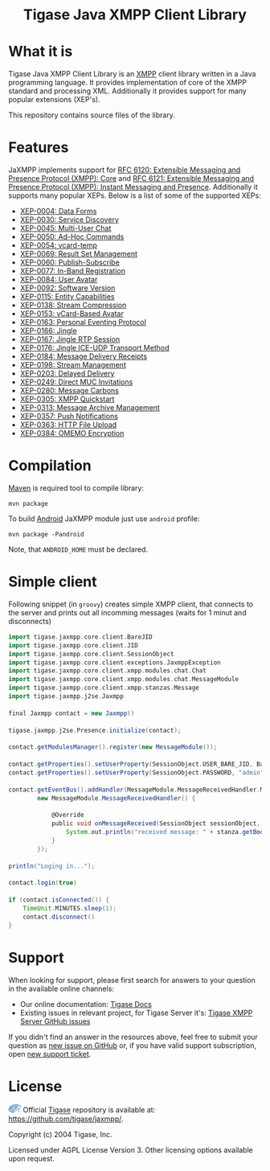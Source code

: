 <h1 align="center">
  Tigase Java XMPP Client Library
</h1>

# What it is

Tigase Java XMPP Client Library is an [XMPP](https://xmpp.org) client library written in a Java programming language. 
It provides implementation of core of the XMPP standard and processing XML. Additionally it provides support for many popular extensions (XEP's). 

This repository contains source files of the library.

# Features
JaXMPP implements support for [RFC 6120: Extensible Messaging and Presence Protocol (XMPP): Core](https://xmpp.org/rfcs/rfc6120.html) and [RFC 6121: Extensible Messaging and Presence Protocol (XMPP): Instant Messaging and Presence](https://xmpp.org/rfcs/rfc6121.html).
Additionally it supports many popular XEPs. Below is a list of some of the supported XEPs:

* [XEP-0004: Data Forms](https://xmpp.org/extensions/xep-0004.html)
* [XEP-0030: Service Discovery](https://xmpp.org/extensions/xep-0030.html)
* [XEP-0045: Multi-User Chat](https://xmpp.org/extensions/xep-0045.html)
* [XEP-0050: Ad-Hoc Commands](https://xmpp.org/extensions/xep-0050.html)
* [XEP-0054: vcard-temp](https://xmpp.org/extensions/xep-0054.html)
* [XEP-0069: Result Set Management](https://xmpp.org/extensions/xep-0059.html)
* [XEP-0060: Publish-Subscribe](https://xmpp.org/extensions/xep-0060.html)
* [XEP-0077: In-Band Registration](https://xmpp.org/extensions/xep-0077.html)
* [XEP-0084: User Avatar](https://xmpp.org/extensions/xep-0084.html)
* [XEP-0092: Software Version](https://xmpp.org/extensions/xep-0092.html)
* [XEP-0115: Entity Capabilities](https://xmpp.org/extensions/xep-0115.html)
* [XEP-0138: Stream Compression](https://xmpp.org/extensions/xep-0138.html)
* [XEP-0153: vCard-Based Avatar](https://xmpp.org/extensions/xep-0153.html)
* [XEP-0163: Personal Eventing Protocol](https://xmpp.org/extensions/xep-0163.html)
* [XEP-0166: Jingle](https://xmpp.org/extensions/xep-0166.html)
* [XEP-0167: Jingle RTP Session](https://xmpp.org/extensions/xep-0167.html)
* [XEP-0176: Jingle ICE-UDP Transport Method](https://xmpp.org/extensions/xep-0176.html)
* [XEP-0184: Message Delivery Receipts](https://xmpp.org/extensions/xep-0184.html)
* [XEP-0198: Stream Management](https://xmpp.org/extensions/xep-0198.html)
* [XEP-0203: Delayed Delivery](https://xmpp.org/extensions/xep-0203.html)
* [XEP-0249: Direct MUC Invitations](https://xmpp.org/extensions/xep-0249.html)
* [XEP-0280: Message Carbons](https://xmpp.org/extensions/xep-0280.html)
* [XEP-0305: XMPP Quickstart](https://xmpp.org/extensions/xep-0305.html)
* [XEP-0313: Message Archive Management](https://xmpp.org/extensions/xep-0313.html)
* [XEP-0357: Push Notifications](https://xmpp.org/extensions/xep-0357.html)
* [XEP-0363: HTTP File Upload](https://xmpp.org/extensions/xep-0363.html)
* [XEP-0384: OMEMO Encryption](https://xmpp.org/extensions/xep-0384.html)

# Compilation 

[Maven](https://maven.apache.org/) is required tool to compile library:

    mvn package

To build [Android](https://developer.android.com/) JaXMPP module just use `android` profile:

    mvn package -Pandroid 

Note, that `ANDROID_HOME` must be declared.

# Simple client

Following snippet (in `groovy`) creates simple XMPP client, that connects to the server and prints out all incomming messages (waits for 1 minut and disconnects)

```groovy
import tigase.jaxmpp.core.client.BareJID
import tigase.jaxmpp.core.client.JID
import tigase.jaxmpp.core.client.SessionObject
import tigase.jaxmpp.core.client.exceptions.JaxmppException
import tigase.jaxmpp.core.client.xmpp.modules.chat.Chat
import tigase.jaxmpp.core.client.xmpp.modules.chat.MessageModule
import tigase.jaxmpp.core.client.xmpp.stanzas.Message
import tigase.jaxmpp.j2se.Jaxmpp

final Jaxmpp contact = new Jaxmpp()

tigase.jaxmpp.j2se.Presence.initialize(contact);

contact.getModulesManager().register(new MessageModule());

contact.getProperties().setUserProperty(SessionObject.USER_BARE_JID, BareJID.bareJIDInstance("admin@atlantiscity"))
contact.getProperties().setUserProperty(SessionObject.PASSWORD, "admin")

contact.getEventBus().addHandler(MessageModule.MessageReceivedHandler.MessageReceivedEvent.class,
        new MessageModule.MessageReceivedHandler() {

            @Override
            public void onMessageReceived(SessionObject sessionObject, Chat chat, Message stanza) {
                System.out.println("received message: " + stanza.getBody());
            }
        });

println("Loging in...");

contact.login(true)

if (contact.isConnected()) {
    TimeUnit.MINUTES.sleep(1);
    contact.disconnect()
}
```

# Support

When looking for support, please first search for answers to your question in the available online channels:

* Our online documentation: [Tigase Docs](https://docs.tigase.net)
* Existing issues in relevant project, for Tigase Server it's: [Tigase XMPP Server GitHub issues](https://github.com/tigase/jaxmpp/issues)

If you didn't find an answer in the resources above, feel free to submit your question as [new issue on GitHub](https://github.com/tigase/jaxmpp/issues/new/choose) or, if you have valid support subscription, open [new support ticket](https://tigase.net/technical-support).


# License

<img alt="Tigase Tigase Logo" src="https://github.com/tigase/website-assets/blob/master/tigase/images/tigase-logo.png?raw=true" width="25"/> Official <a href="https://tigase.net/">Tigase</a> repository is available at: https://github.com/tigase/jaxmpp/.

Copyright (c) 2004 Tigase, Inc.

Licensed under AGPL License Version 3. Other licensing options available upon request.
